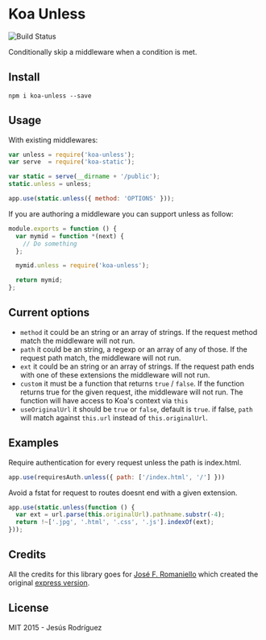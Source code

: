 # Koa Unless

![Build Status](https://travis-ci.org/Foxandxss/koa-unless.svg?branch=master)

Conditionally skip a middleware when a condition is met.

## Install

	npm i koa-unless --save

## Usage

With existing middlewares:

```javascript
var unless = require('koa-unless');
var serve  = require('koa-static');

var static = serve(__dirname + '/public');
static.unless = unless;

app.use(static.unless({ method: 'OPTIONS' }));
```

If you are authoring a middleware you can support unless as follow:

```javascript
module.exports = function () {
  var mymid = function *(next) {
	// Do something
  };

  mymid.unless = require('koa-unless');

  return mymid;
};
```

## Current options

-  `method` it could be an string or an array of strings. If the request method match the middleware will not run.
-  `path` it could be an string, a regexp or an array of any of those. If the request path match, the middleware will not run.
-  `ext` it could be an string or an array of strings. If the request path ends with one of these extensions the middleware will not run.
-  `custom` it must be a function that returns `true` / `false`. If the function returns true for the given request, ithe middleware will not run. The function will have access to Koa's context via `this`
-  `useOriginalUrl` it should be `true` or `false`, default is `true`. if false, `path` will match against `this.url` instead of `this.originalUrl`.


## Examples

Require authentication for every request unless the path is index.html.

```javascript
app.use(requiresAuth.unless({ path: ['/index.html', '/'] }))
```

Avoid a fstat for request to routes doesnt end with a given extension.

```javascript
app.use(static.unless(function () {
  var ext = url.parse(this.originalUrl).pathname.substr(-4);
  return !~['.jpg', '.html', '.css', '.js'].indexOf(ext);
}));
```

## Credits

All the credits for this library goes for [José F. Romaniello](https://github.com/jfromaniello) which created the original [express version](https://github.com/jfromaniello/express-unless).

## License

MIT 2015 - Jesús Rodríguez